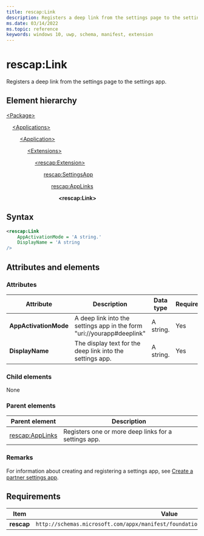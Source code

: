 ```yaml
---
title: rescap:Link
description: Registers a deep link from the settings page to the settings app.
ms.date: 03/14/2022
ms.topic: reference
keywords: windows 10, uwp, schema, manifest, extension 
---
```


# rescap:Link

Registers a deep link from the settings page to the settings app.

## Element hierarchy

[\<Package\>](element-package.md)

&nbsp;&nbsp;&nbsp;&nbsp;[\<Applications\>](element-applications.md)

&nbsp;&nbsp;&nbsp;&nbsp; &nbsp;&nbsp;&nbsp;&nbsp;[\<Application\>](element-application.md)

&nbsp;&nbsp;&nbsp;&nbsp; &nbsp;&nbsp;&nbsp;&nbsp; &nbsp;&nbsp;&nbsp;&nbsp;[\<Extensions\>](element-1-extensions.md)

&nbsp;&nbsp;&nbsp;&nbsp; &nbsp;&nbsp;&nbsp;&nbsp; &nbsp;&nbsp;&nbsp;&nbsp; &nbsp;&nbsp;&nbsp;&nbsp;[\<rescap:Extension\>](element-rescap-extension.md)

&nbsp;&nbsp;&nbsp;&nbsp; &nbsp;&nbsp;&nbsp;&nbsp; &nbsp;&nbsp;&nbsp;&nbsp; &nbsp;&nbsp;&nbsp;&nbsp; &nbsp;&nbsp;&nbsp;&nbsp; [rescap:SettingsApp](element-rescap-settingsapp.md)

&nbsp;&nbsp;&nbsp;&nbsp; &nbsp;&nbsp;&nbsp;&nbsp; &nbsp;&nbsp;&nbsp;&nbsp; &nbsp;&nbsp;&nbsp;&nbsp; &nbsp;&nbsp;&nbsp;&nbsp; &nbsp;&nbsp;&nbsp;&nbsp; [rescap:AppLinks](element-rescap-applinks.md)

&nbsp;&nbsp;&nbsp;&nbsp; &nbsp;&nbsp;&nbsp;&nbsp; &nbsp;&nbsp;&nbsp;&nbsp; &nbsp;&nbsp;&nbsp;&nbsp; &nbsp;&nbsp;&nbsp;&nbsp; &nbsp;&nbsp;&nbsp;&nbsp; &nbsp;&nbsp;&nbsp;&nbsp; **\<rescap:Link\>**

## Syntax

```xml
<rescap:Link 
    AppActivationMode = 'A string.'
    DisplayName = 'A string
/>
```


## Attributes and elements

### Attributes

| Attribute | Description | Data type | Required | Default value |
|-|-|-|-|-|
| **AppActivationMode** | A deep link into the settings app in the form "uri://yourapp#deeplink" | A string. | Yes |  |
| **DisplayName** | The display text for the deep link into the settings app. | A string. | Yes |  |

### Child elements

None

### Parent elements

| Parent element | Description |
|-|-|
| [rescap:AppLinks](element-rescap-applinks.md) | Registers one or more deep links for a settings app. |

### Remarks

For information about creating and registering a settings app, see [Create a partner settings app](/windows-hardware/drivers/partnerapps/create-a-system-settings-application).

## Requirements

| Item | Value |
|--|--|
| **rescap** | `http://schemas.microsoft.com/appx/manifest/foundation/windows10/restrictedcapabilities` |
